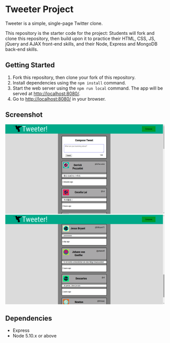 # Tweeter Project

Tweeter is a simple, single-page Twitter clone.

This repository is the starter code for the project: Students will fork and clone this repository, then build upon it to practice their HTML, CSS, JS, jQuery and AJAX front-end skills, and their Node, Express and MongoDB back-end skills.

## Getting Started

1. Fork this repository, then clone your fork of this repository.
2. Install dependencies using the `npm install` command.
3. Start the web server using the `npm run local` command. The app will be served at <http://localhost:8080/>.
4. Go to <http://localhost:8080/> in your browser.

## Screenshot
!["Screenshot"](https://github.com/ponty33/tweeter/blob/master/public/images/Screenshot.png?raw=true)
!["Screenshot2"](https://github.com/ponty33/tweeter/blob/master/public/images/Screenshot2.png?raw=true)



## Dependencies

- Express
- Node 5.10.x or above
